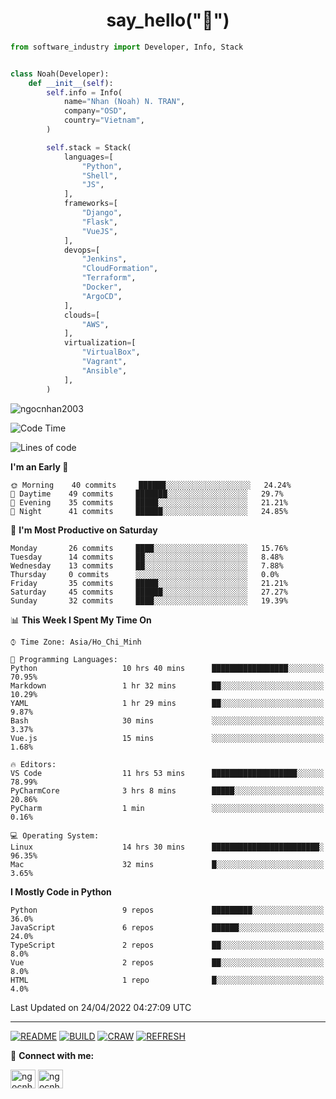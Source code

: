 <h1 align="center">say_hello("👋")</h1>

```python
from software_industry import Developer, Info, Stack


class Noah(Developer):
    def __init__(self):
        self.info = Info(
            name="Nhan (Noah) N. TRAN",
            company="OSD",
            country="Vietnam",
        )

        self.stack = Stack(
            languages=[
                "Python",
                "Shell",
                "JS",
            ],
            frameworks=[
                "Django",
                "Flask",
                "VueJS",
            ],
            devops=[
                "Jenkins",
                "CloudFormation",
                "Terraform",
                "Docker",
                "ArgoCD",
            ],
            clouds=[
                "AWS",
            ],
            virtualization=[
                "VirtualBox",
                "Vagrant",
                "Ansible",
            ],
        )
```
<img src="https://komarev.com/ghpvc/?username=ngocnhan2003&label=Profile%20views&color=0e75b6&style=flat" alt="ngocnhan2003" /> 

<!--START_SECTION:waka-->
![Code Time](http://img.shields.io/badge/Code%20Time-263%20hrs%2025%20mins-blue)

![Lines of code](https://img.shields.io/badge/From%20Hello%20World%20I%27ve%20Written-12%20Thousand%20lines%20of%20code-blue)

**I'm an Early 🐤** 

```text
🌞 Morning    40 commits     ██████░░░░░░░░░░░░░░░░░░░   24.24% 
🌆 Daytime    49 commits     ███████░░░░░░░░░░░░░░░░░░   29.7% 
🌃 Evening    35 commits     █████░░░░░░░░░░░░░░░░░░░░   21.21% 
🌙 Night      41 commits     ██████░░░░░░░░░░░░░░░░░░░   24.85%

```
📅 **I'm Most Productive on Saturday** 

```text
Monday       26 commits     ████░░░░░░░░░░░░░░░░░░░░░   15.76% 
Tuesday      14 commits     ██░░░░░░░░░░░░░░░░░░░░░░░   8.48% 
Wednesday    13 commits     ██░░░░░░░░░░░░░░░░░░░░░░░   7.88% 
Thursday     0 commits      ░░░░░░░░░░░░░░░░░░░░░░░░░   0.0% 
Friday       35 commits     █████░░░░░░░░░░░░░░░░░░░░   21.21% 
Saturday     45 commits     ██████░░░░░░░░░░░░░░░░░░░   27.27% 
Sunday       32 commits     ████░░░░░░░░░░░░░░░░░░░░░   19.39%

```


📊 **This Week I Spent My Time On** 

```text
⌚︎ Time Zone: Asia/Ho_Chi_Minh

💬 Programming Languages: 
Python                   10 hrs 40 mins      █████████████████░░░░░░░░   70.95% 
Markdown                 1 hr 32 mins        ██░░░░░░░░░░░░░░░░░░░░░░░   10.29% 
YAML                     1 hr 29 mins        ██░░░░░░░░░░░░░░░░░░░░░░░   9.87% 
Bash                     30 mins             ░░░░░░░░░░░░░░░░░░░░░░░░░   3.37% 
Vue.js                   15 mins             ░░░░░░░░░░░░░░░░░░░░░░░░░   1.68%

🔥 Editors: 
VS Code                  11 hrs 53 mins      ███████████████████░░░░░░   78.99% 
PyCharmCore              3 hrs 8 mins        █████░░░░░░░░░░░░░░░░░░░░   20.86% 
PyCharm                  1 min               ░░░░░░░░░░░░░░░░░░░░░░░░░   0.16%

💻 Operating System: 
Linux                    14 hrs 30 mins      ████████████████████████░   96.35% 
Mac                      32 mins             █░░░░░░░░░░░░░░░░░░░░░░░░   3.65%

```

**I Mostly Code in Python** 

```text
Python                   9 repos             █████████░░░░░░░░░░░░░░░░   36.0% 
JavaScript               6 repos             ██████░░░░░░░░░░░░░░░░░░░   24.0% 
TypeScript               2 repos             ██░░░░░░░░░░░░░░░░░░░░░░░   8.0% 
Vue                      2 repos             ██░░░░░░░░░░░░░░░░░░░░░░░   8.0% 
HTML                     1 repo              █░░░░░░░░░░░░░░░░░░░░░░░░   4.0%

```



 Last Updated on 24/04/2022 04:27:09 UTC
<!--END_SECTION:waka-->

<hr>

[![README](https://github.com/ngocnhan2003/ngocnhan2003/actions/workflows/000_readme.yml/badge.svg)](https://github.com/ngocnhan2003/ngocnhan2003/actions/workflows/000_readme.yml)
[![BUILD](https://github.com/ngocnhan2003/ngocnhan2003/actions/workflows/001_build.yml/badge.svg)](https://github.com/ngocnhan2003/ngocnhan2003/actions/workflows/001_build.yml)
[![CRAW](https://github.com/ngocnhan2003/ngocnhan2003/actions/workflows/002_craw.yml/badge.svg)](https://github.com/ngocnhan2003/ngocnhan2003/actions/workflows/002_craw.yml)
[![REFRESH](https://github.com/ngocnhan2003/ngocnhan2003/actions/workflows/003_refresh_cdn.yml/badge.svg)](https://github.com/ngocnhan2003/ngocnhan2003/actions/workflows/003_refresh_cdn.yml)

🔗 **Connect with me:**

<a href="https://linkedin.com/in/ngocnhan2003" target="blank"><img align="center" src="https://raw.githubusercontent.com/rahuldkjain/github-profile-readme-generator/master/src/images/icons/Social/linked-in-alt.svg" alt="ngocnhan2003" height="30" width="40" /></a>
<a href="https://instagram.com/ngocnhan2003" target="blank"><img align="center" src="https://raw.githubusercontent.com/rahuldkjain/github-profile-readme-generator/master/src/images/icons/Social/instagram.svg" alt="ngocnhan2003" height="30" width="40" /></a>
